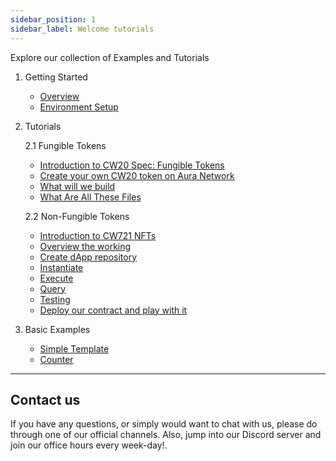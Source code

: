 ```yaml
---
sidebar_position: 1
sidebar_label: Welcome tutorials
---
```

Explore our collection of Examples and Tutorials

1. Getting Started
   - [Overview](./1.%20Getting%20Started/0.Overview.md)
   - [Environment Setup](./1.%20Getting%20Started/1.Environment.md)

2. Tutorials 

   2.1 Fungible Tokens
   - [Introduction to CW20 Spec: Fungible Tokens](./2.%20Tutorials/Fungible%20Tokens/1.Intro-CW20.md)
   - [Create your own CW20 token on Aura Network](./2.%20Tutorials/Fungible%20Tokens/2.Create-your-own-CW20-token.md)
   - [What will we build](./2.%20Tutorials/Fungible%20Tokens/3.What%20will%20we%20build.md)
   - [What Are All These Files](./2.%20Tutorials/Fungible%20Tokens/4.What%20Are%20All%20These%20Files.md)

   2.2 Non-Fungible Tokens
   - [Introduction to CW721 NFTs](./2.%20Tutorials/Non%20Fungible%20Tokens/1.Intro-CW721-NFTs.md)
   - [Overview the working](./2.%20Tutorials/Non%20Fungible%20Tokens/2.What-will-we-do.md)
   - [Create dApp repository](./2.%20Tutorials/Non%20Fungible%20Tokens/3.Begin.md)
   - [Instantiate](./2.%20Tutorials/Non%20Fungible%20Tokens/4.Instantiate.md)
   - [Execute](./2.%20Tutorials/Non%20Fungible%20Tokens/6.Query.md)
   - [Query](./2.%20Tutorials/Non%20Fungible%20Tokens/6.Query.md)
   - [Testing](./2.%20Tutorials/Non%20Fungible%20Tokens/7.Testing.md)
   - [Deploy our contract and play with it](./2.%20Tutorials/Non%20Fungible%20Tokens/8.Deploy-and-enjoy.md)

3. Basic Examples
   - [Simple Template](./3.%20Basic%20Examples/0.Simple%20template.md)
   - [Counter](./3.%20Basic%20Examples/1.Counter.md)

---

## Contact us

If you have any questions, or simply would want to chat with us, please do through one of our official channels. Also, jump into our Discord server and join our office hours every week-day!.

